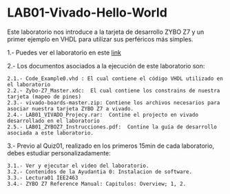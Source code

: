 # LAB01-Vivado-Hello-World

Este laboratorio nos introduce a la tarjeta de desarrollo ZYBO Z7 y un primer ejemplo en VHDL  para utilizar sus perféricos más simples.

1.- Puedes ver el laboratorio en este [link](https://www.youtube.com/watch?v=CrouHkR0WBU)

2.- Los documentos asociados a la ejecución de este laboratorio son:

    2.1.- Code_Example0.vhd : El cual contiene el código VHDL utilizado en el laboratorio    
    2.2.- Zybo-Z7_Master.xdc:  El cual contiene los constrains de nuestra tarjeta (mapeo de pines)    
    2.3.- vivado-boards-master.zip: Contiene los archivos necesarios para asociar nuestra tarjeta ZYBO Z7 a vivado.    
    2.4.- LAB01_VIVADO_Projecy.rar:  Contine el projecto en vivado desarrollado en el laboratorio    
    2.5.- LAB01_ZYBOZ7_Instrucciones.pdf:  Contine la guía de desarrollo asociada a este laboratorio. 

3.- Previo al Quiz01, realizado en los primeros 15min de cada laboratorio, debes estudiar personalizadamente:

    3.1.- Ver y ejecutar el video del laboratorio.
    3.2.- Contenidos de la Ayudantia 0: Instalacion de software.
    3.3.- Lectura01 IEE2463
    3.4.- ZYBO Z7 Reference Manual: Capitulos: Overview; 1, 2.
